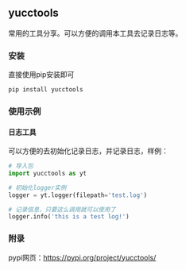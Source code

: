 ## yucctools

常用的工具分享。可以方便的调用本工具去记录日志等。


### 安装

直接使用pip安装即可

```python
pip install yucctools
```


### 使用示例

#### 日志工具

可以方便的去初始化记录日志，并记录日志，样例：

```python
# 导入包
import yucctools as yt

# 初始化logger实例
logger = yt.logger(filepath='test.log')

# 记录信息，只要这么调用就可以使用了
logger.info('this is a test log!')
```


### 附录

pypi网页：https://pypi.org/project/yucctools/

